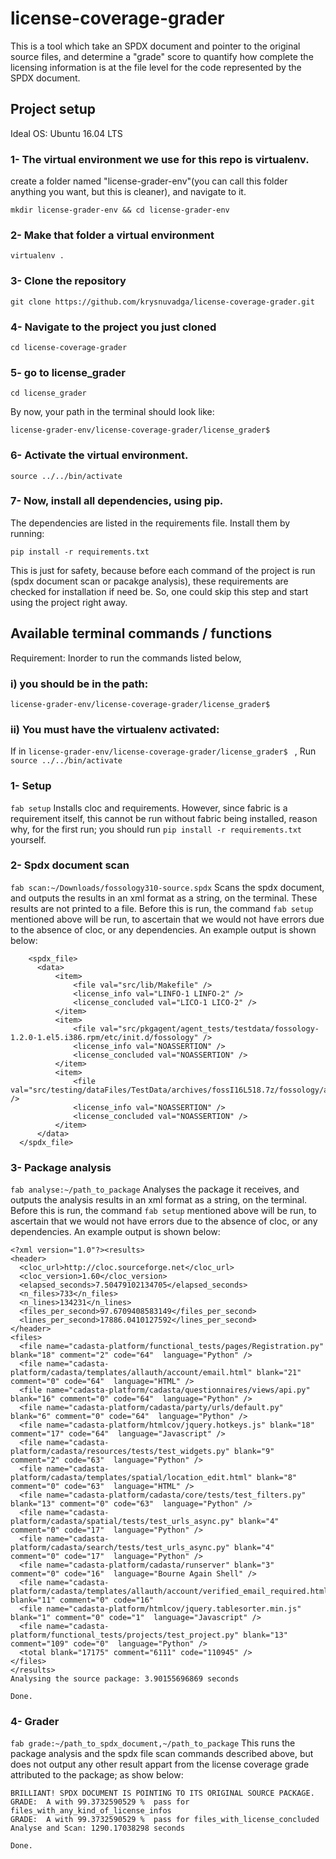 # license-coverage-grader
This is a tool which take an SPDX document and pointer to the original source files, and determine a "grade" score to quantify how complete the licensing information is at the file level for the code represented by the SPDX document.

## Project setup
Ideal OS: Ubuntu 16.04 LTS

### 1- The virtual environment we use for this repo is virtualenv.
create a folder named "license-grader-env"(you can call this folder anything you want, but this is cleaner), and navigate to it.

`mkdir license-grader-env && cd license-grader-env`

### 2- Make that folder a virtual environment

`virtualenv .`

### 3- Clone the repository

`git clone https://github.com/krysnuvadga/license-coverage-grader.git`

### 4- Navigate to the project you just cloned

`cd license-coverage-grader`

### 5- go to license_grader

`cd license_grader`

By now, your path in the terminal should look like:

`license-grader-env/license-coverage-grader/license_grader$ `

### 6- Activate the virtual environment.

`source ../../bin/activate`

### 7- Now, install all dependencies, using pip.
The dependencies are listed in the requirements file.
Install them by running:

`pip install -r requirements.txt`

This is just for safety, because before each command of the project is run (spdx document scan or pacakge analysis), these requirements are checked for installation if need be.
So, one could skip this step and start using the project right away.

## Available terminal commands / functions

Requirement:
Inorder to run the commands listed below, 
### i) you should be in the path:
`license-grader-env/license-coverage-grader/license_grader$ `

### ii) You must have the virtualenv activated:
If in `license-grader-env/license-coverage-grader/license_grader$ ` , 
Run `source ../../bin/activate`

### 1- Setup
`fab setup`
Installs cloc and requirements. However, since fabric is a requirement itself, this cannot be run without fabric being installed, reason why, for the first run; you should run `pip install -r requirements.txt` yourself.

### 2- Spdx document scan
`fab scan:~/Downloads/fossology310-source.spdx`
Scans the spdx document, and outputs the results in an xml format as a string, on the terminal. These results are not printed to a file. Before this is run, the command `fab setup` mentioned above will be run, to ascertain that we would not have errors due to the absence of cloc, or any dependencies.
An example output is shown below:
```<?xml version="1.0" encoding="utf-8" ?>
    <spdx_file>
      <data>
          <item>
              <file val="src/lib/Makefile" />
              <license_info val="LINFO-1 LINFO-2" />
              <license_concluded val="LICO-1 LICO-2" />
          </item>
          <item>
              <file val="src/pkgagent/agent_tests/testdata/fossology-1.2.0-1.el5.i386.rpm/etc/init.d/fossology" />
              <license_info val="NOASSERTION" />
              <license_concluded val="NOASSERTION" />
          </item>
          <item>
              <file val="src/testing/dataFiles/TestData/archives/fossI16L518.7z/fossology/agents/foss_license_agent/licinspect/Makefile" />
              <license_info val="NOASSERTION" />
              <license_concluded val="NOASSERTION" />
          </item>
      </data>
  </spdx_file>
```

### 3- Package analysis
`fab analyse:~/path_to_package`
Analyses the package it receives, and outputs the analysis results in an xml format as a string, on the terminal. Before this is run, the command `fab setup` mentioned above will be run, to ascertain that we would not have errors due to the absence of cloc, or any dependencies.
An example output is shown below:
```
<?xml version="1.0"?><results>
<header>
  <cloc_url>http://cloc.sourceforge.net</cloc_url>
  <cloc_version>1.60</cloc_version>
  <elapsed_seconds>7.50479102134705</elapsed_seconds>
  <n_files>733</n_files>
  <n_lines>134231</n_lines>
  <files_per_second>97.6709408583149</files_per_second>
  <lines_per_second>17886.0410127592</lines_per_second>
</header>
<files>
  <file name="cadasta-platform/functional_tests/pages/Registration.py" blank="18" comment="2" code="64"  language="Python" />
  <file name="cadasta-platform/cadasta/templates/allauth/account/email.html" blank="21" comment="0" code="64"  language="HTML" />
  <file name="cadasta-platform/cadasta/questionnaires/views/api.py" blank="16" comment="0" code="64"  language="Python" />
  <file name="cadasta-platform/cadasta/party/urls/default.py" blank="6" comment="0" code="64"  language="Python" />
  <file name="cadasta-platform/htmlcov/jquery.hotkeys.js" blank="18" comment="17" code="64"  language="Javascript" />
  <file name="cadasta-platform/cadasta/resources/tests/test_widgets.py" blank="9" comment="2" code="63"  language="Python" />
  <file name="cadasta-platform/cadasta/templates/spatial/location_edit.html" blank="8" comment="0" code="63"  language="HTML" />
  <file name="cadasta-platform/cadasta/core/tests/test_filters.py" blank="13" comment="0" code="63"  language="Python" />
  <file name="cadasta-platform/cadasta/spatial/tests/test_urls_async.py" blank="4" comment="0" code="17"  language="Python" />
  <file name="cadasta-platform/cadasta/search/tests/test_urls_async.py" blank="4" comment="0" code="17"  language="Python" />
  <file name="cadasta-platform/cadasta/runserver" blank="3" comment="0" code="16"  language="Bourne Again Shell" />
  <file name="cadasta-platform/cadasta/templates/allauth/account/verified_email_required.html" blank="11" comment="0" code="16"  
  <file name="cadasta-platform/htmlcov/jquery.tablesorter.min.js" blank="1" comment="0" code="1"  language="Javascript" />
  <file name="cadasta-platform/functional_tests/projects/test_project.py" blank="13" comment="109" code="0"  language="Python" />
  <total blank="17175" comment="6111" code="110945" />
</files>
</results>
Analysing the source package: 3.90155696869 seconds

Done.
```
### 4- Grader
`fab grade:~/path_to_spdx_document,~/path_to_package`
This runs the package analysis and the spdx file scan commands described above, but does not output any other result appart from the license coverage grade attributed to the package; as show below:
```
BRILLIANT! SPDX DOCUMENT IS POINTING TO ITS ORIGINAL SOURCE PACKAGE.
GRADE:  A with 99.3732590529 %  pass for files_with_any_kind_of_license_infos
GRADE:  A with 99.3732590529 %  pass for files_with_license_concluded
Analyse and Scan: 1290.17038298 seconds

Done.

```
